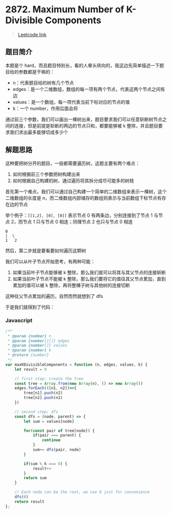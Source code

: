 # 2872. Maximum Number of K-Divisible Components

> [Leetcode link](https://leetcode.com/problems/maximum-number-of-k-divisible-components/)

## 题目简介

本题是个 hard，而且题目特别长，看的人晕头转向的，我这边先简单描述一下题目给的参数都是干嘛的：

- n：代表题目给的树有几个节点
- edges：是一个二维数组，数组的每一项有两个节点，代表这两个节点之间有边
- values：是一个数组，每一项代表当前下标对应的节点的值
- k：一个 number，作用后面会将

通过前三个参数，我们可以画出一棵树出来，题目要求我们可以任意斩断树节点之间的连接，但是前提是斩断的两边的节点只和，都要能够被 k 整除，并且题目要求我们求出最多能够切成多少个

## 解题思路

这种要把树分开的题目，一般都需要遍历树，这题主要有两个难点：

1. 如何根据前三个参数把树构建出来
2. 如何根据自己构建的树，通过遍历将其拆分成尽可能多的树枝

首先第一个难点，我们可以通过自己构建一个简单的二维数组来表示一棵树，这个二维数组的长度是 n，而二维数组内部储存的数组则表示与当前数组下标节点有存在边的节点

举个例子：`[[1,2], [0], [0]]` 表示节点 0 有两条边，分别连接到了节点 1 与节点 2，而节点 1 只与节点 0 相连；同理节点 2 也只与节点 0 相连

```
0
|  \
1   2
```

然后，第二步就是要看要如何遍历这颗树

我们可以从叶子节点开始思考，有两种可能：

1. 如果当前叶子节点能够被 k 整除，那么我们就可以将其与其父节点的连接斩断
2. 如果当前叶子节点不能被 k 整除，那么我们要将它的值往其父节点累加，直到累加的值可以被 k 整除，再将整棵子树与其他树的连接切断

这种往父节点累加的遍历，自然而然就想到了 dfs

于是我们就得到了代码：

### Javascript

```js
/**
 * @param {number} n
 * @param {number[][]} edges
 * @param {number[]} values
 * @param {number} k
 * @return {number}
 */
var maxKDivisibleComponents = function (n, edges, values, k) {
    let result = 0

    // first step: create the tree
    const tree = Array.from(new Array(n), () => new Array())
    edges.forEach(([n1, n2])=>{
        tree[n1].push(n2)
        tree[n2].push(n1)
    })

    // second step: dfs
    const dfs = (node, parent) => {
        let sum = values[node]

        for(const pair of tree[node]) {
            if(pair === parent) {
                continue
            }
            sum+= dfs(pair, node)
        }

        if(sum % k === 0) {
            result++
        }
        return sum
    }

    // Each node can be the root, we use 0 just for convenience
    dfs(0)
    return result
};
```

